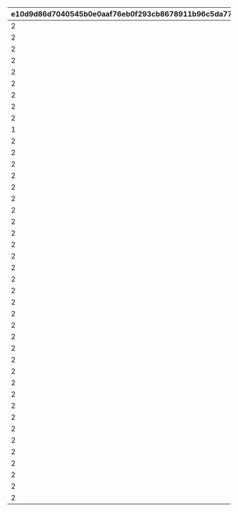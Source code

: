 |e10d9d86d7040545b0e0aaf76eb0f293cb8678911b96c5da77e22a4a07b80493|94f065238f7a320461399f2797a17e56f9c3da2a3df5dc399593c7026d2b3db9|9bdca04c3e96f2ba6c9c26b4076fcceb84ee0fbbcedaec334dc8f24ec7622854|89f5b88c3a1e75185a50585db42c5d59c7815946f3916c35fa98276da24338c3|
| --- | --- | --- | --- |
|2|1061001|1061101|1061002|
|2|1061001|1061102|1061003|
|2|1061001|1061111|1061012|
|2|1067001|1067101|1067001|
|2|1068001|1068103|1068001|
|2|1068001|1068101|1068002|
|2|1068001|1068102|1068003|
|2|1068001|1068111|1068012|
|2|1069001|1069101|1069001|
|1|1158001|1158100|1158001|
|2|1158001|1158101|1158002|
|2|1158001|1158102|1158003|
|2|1158001|1158111|1158012|
|2|1158001|1158102|1158203|
|2|1164001|1164101|1164001|
|2|1182001|1182101|1182001|
|2|1185001|1185101|1185001|
|2|1208001|1208101|1208002|
|2|1208001|1208111|1208012|
|2|1220001|1220101|1220001|
|2|1223001|1223101|1223002|
|2|1223001|1223102|1223003|
|2|1223001|1223111|1223012|
|2|1227001|1227101|1227001|
|2|1230001|1230101|1230001|
|2|1250001|1250101|1250002|
|2|1250001|1250102|1250003|
|2|1250001|1250111|1250012|
|2|1258001|1258101|1258001|
|2|1260001|1260101|1260001|
|2|1261001|1261101|1261001|
|2|1262001|1262101|1262001|
|2|1264001|1264103|1264001|
|2|1264001|1264101|1264002|
|2|1264001|1264102|1264003|
|2|1265001|1265101|1265001|
|2|1290001|1290101|1290001|
|2|1293001|1293101|1293001|
|2|1294001|1294101|1294001|
|2|1296001|1296101|1296001|
|2|1297001|1297101|1297001|
|2|1312001|1312101|1312001|